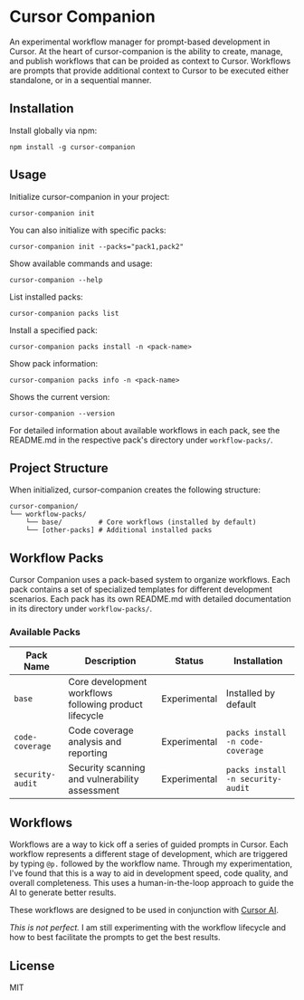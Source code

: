 # Cursor Companion

An experimental workflow manager for prompt-based development in Cursor. At the heart of cursor-companion is the ability to create, manage, and publish workflows that can be proided as context to Cursor. Workflows are prompts that provide additional context to Cursor to be executed either standalone, or in a sequential manner. 


## Installation

Install globally via npm:

    npm install -g cursor-companion


## Usage
Initialize cursor-companion in your project:

    cursor-companion init

You can also initialize with specific packs:

    cursor-companion init --packs="pack1,pack2"

Show available commands and usage:

    cursor-companion --help

List installed packs:

    cursor-companion packs list        

Install a specified pack:

    cursor-companion packs install -n <pack-name>

Show pack information:

    cursor-companion packs info -n <pack-name>

Shows the current version:

    cursor-companion --version

For detailed information about available workflows in each pack, see the README.md in the respective pack's directory under `workflow-packs/`.


## Project Structure
When initialized, cursor-companion creates the following structure:

    cursor-companion/
    └── workflow-packs/
        └── base/         # Core workflows (installed by default)
        └── [other-packs] # Additional installed packs


## Workflow Packs
Cursor Companion uses a pack-based system to organize workflows. Each pack contains a set of specialized templates for different development scenarios. Each pack has its own README.md with detailed documentation in its directory under `workflow-packs/`.


### Available Packs

| Pack Name | Description | Status | Installation |
|-----------|-------------|---------------|--------------|
| `base` | Core development workflows following product lifecycle | Experimental | Installed by default |
| `code-coverage` | Code coverage analysis and reporting | Experimental | `packs install -n code-coverage` |
| `security-audit` | Security scanning and vulnerability assessment | Experimental | `packs install -n security-audit` |


## Workflows
Workflows are a way to kick off a series of guided prompts in Cursor. Each workflow represents a different stage of development,
which are triggered by typing `@p.` followed by the workflow name. Through my experimentation, I've found that this is a way to 
aid in development speed, code quality, and overall completeness. This uses a human-in-the-loop approach to guide the AI to generate better results.

These workflows are designed to be used in conjunction with [Cursor AI](https://www.cursor.com/ai).

*This is not perfect.* I am still experimenting with the workflow lifecycle and how to best facilitate the prompts to get the best results.


## License

MIT 